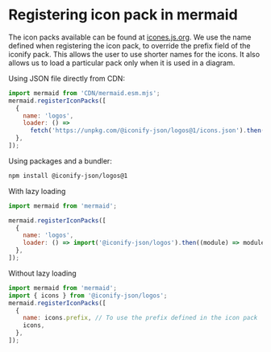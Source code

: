 # Registering icon pack in mermaid

The icon packs available can be found at [icones.js.org](https://icones.js.org/).
We use the name defined when registering the icon pack, to override the prefix field of the iconify pack. This allows the user to use shorter names for the icons. It also allows us to load a particular pack only when it is used in a diagram.

Using JSON file directly from CDN:

```js
import mermaid from 'CDN/mermaid.esm.mjs';
mermaid.registerIconPacks([
  {
    name: 'logos',
    loader: () =>
      fetch('https://unpkg.com/@iconify-json/logos@1/icons.json').then((res) => res.json()),
  },
]);
```

Using packages and a bundler:

```bash
npm install @iconify-json/logos@1
```

With lazy loading

```js
import mermaid from 'mermaid';

mermaid.registerIconPacks([
  {
    name: 'logos',
    loader: () => import('@iconify-json/logos').then((module) => module.icons),
  },
]);
```

Without lazy loading

```js
import mermaid from 'mermaid';
import { icons } from '@iconify-json/logos';
mermaid.registerIconPacks([
  {
    name: icons.prefix, // To use the prefix defined in the icon pack
    icons,
  },
]);
```
